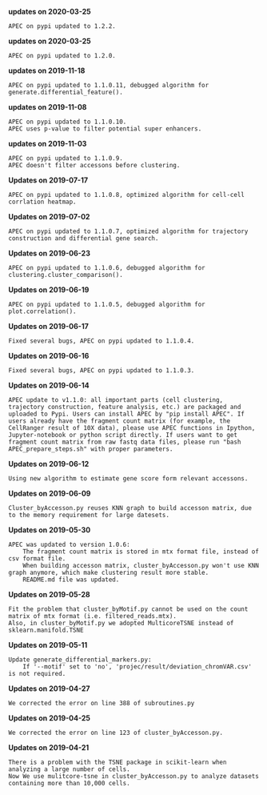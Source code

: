 **updates on 2020-03-25**

    APEC on pypi updated to 1.2.2.

**updates on 2020-03-25**

    APEC on pypi updated to 1.2.0.

**updates on 2019-11-18**

    APEC on pypi updated to 1.1.0.11, debugged algorithm for generate.differential_feature().

**updates on 2019-11-08**

    APEC on pypi updated to 1.1.0.10.
    APEC uses p-value to filter potential super enhancers.

**updates on 2019-11-03**

    APEC on pypi updated to 1.1.0.9.
    APEC doesn't filter accessons before clustering.

**Updates on 2019-07-17**

    APEC on pypi updated to 1.1.0.8, optimized algorithm for cell-cell corrlation heatmap.

**Updates on 2019-07-02**

    APEC on pypi updated to 1.1.0.7, optimized algorithm for trajectory construction and differential gene search.

**Updates on 2019-06-23**

    APEC on pypi updated to 1.1.0.6, debugged algorithm for clustering.cluster_comparison().

**Updates on 2019-06-19**

    APEC on pypi updated to 1.1.0.5, debugged algorithm for plot.correlation().

**Updates on 2019-06-17**

    Fixed several bugs, APEC on pypi updated to 1.1.0.4.

**Updates on 2019-06-16**

    Fixed several bugs, APEC on pypi updated to 1.1.0.3.

**Updates on 2019-06-14**

    APEC update to v1.1.0: all important parts (cell clustering, trajectory construction, feature analysis, etc.) are packaged and uploaded to Pypi. Users can install APEC by "pip install APEC". If users already have the fragment count matrix (for example, the CellRanger result of 10X data), please use APEC functions in Ipython, Jupyter-notebook or python script directly. If users want to get fragment count matrix from raw fastq data files, please run "bash APEC_prepare_steps.sh" with proper parameters.

**Updates on 2019-06-12**

    Using new algorithm to estimate gene score form relevant accessons.

**Updates on 2019-06-09**

    Cluster_byAccesson.py reuses KNN graph to build accesson matrix, due to the memory requirement for large datesets.

**Updates on 2019-05-30**

    APEC was updated to version 1.0.6:
        The fragment count matrix is stored in mtx format file, instead of csv format file.
        When building accesson matrix, cluster_byAccesson.py won't use KNN graph anymore, which make clustering result more stable.
        README.md file was updated.

**Updates on 2019-05-28**

    Fit the problem that cluster_byMotif.py cannot be used on the count matrix of mtx format (i.e. filtered_reads.mtx).
    Also, in cluster_byMotif.py we adopted MulticoreTSNE instead of sklearn.manifold.TSNE

**Updates on 2019-05-11**

    Update generate_differential_markers.py:
        If '--motif' set to 'no', 'projec/result/deviation_chromVAR.csv' is not required.

**Updates on 2019-04-27**

    We corrected the error on line 388 of subroutines.py

**Updates on 2019-04-25**

    We corrected the error on line 123 of cluster_byAccesson.py.

**Updates on 2019-04-21**

    There is a problem with the TSNE package in scikit-learn when analyzing a large number of cells.
    Now We use mulitcore-tsne in cluster_byAccesson.py to analyze datasets containing more than 10,000 cells.
